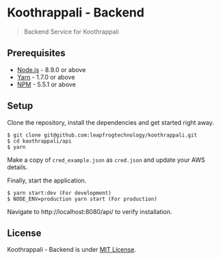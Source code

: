 # Koothrappali - Backend

> Backend Service for Koothrappali

## Prerequisites

- [Node.js](https://yarnpkg.com/en/docs/install) - 8.9.0 or above
- [Yarn](https://yarnpkg.com/en/docs/install) - 1.7.0 or above
- [NPM](https://docs.npmjs.com/getting-started/installing-node) - 5.5.1 or above

## Setup

Clone the repository, install the dependencies and get started right away.

    $ git clone git@github.com:leapfrogtechnology/koothrappali.git
    $ cd koothrappali/api
    $ yarn

Make a copy of `cred_example.json` as `cred.json` and update your AWS details.

Finally, start the application.

    $ yarn start:dev (For development)
    $ NODE_ENV=production yarn start (For production)

Navigate to http://localhost:8080/api/ to verify installation.

## License

Koothrappali - Backend is under [MIT License](../LICENSE).
